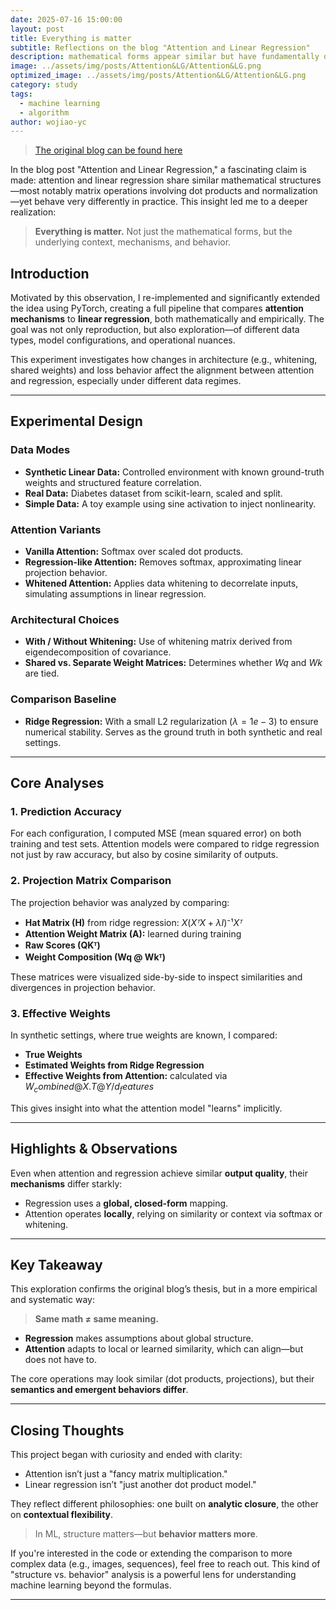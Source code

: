 ```yaml
---
date: 2025-07-16 15:00:00
layout: post
title: Everything is matter
subtitle: Reflections on the blog "Attention and Linear Regression"
description: mathematical forms appear similar but have fundamentally different meanings and essences
image: ../assets/img/posts/Attention&LG/Attention&LG.png
optimized_image: ../assets/img/posts/Attention&LG/Attention&LG.png
category: study
tags:
  - machine learning
  - algorithm
author: wojiao-yc
---
```


>[The original blog can be found here](https://c16mftang.github.io/attention.html)

In the blog post "Attention and Linear Regression," a fascinating claim is made: attention and linear regression share similar mathematical structures—most notably matrix operations involving dot products and normalization—yet behave very differently in practice. This insight led me to a deeper realization:

> **Everything is matter.** Not just the mathematical forms, but the underlying context, mechanisms, and behavior.

## Introduction

Motivated by this observation, I re-implemented and significantly extended the idea using PyTorch, creating a full pipeline that compares **attention mechanisms** to **linear regression**, both mathematically and empirically. The goal was not only reproduction, but also exploration—of different data types, model configurations, and operational nuances.

This experiment investigates how changes in architecture (e.g., whitening, shared weights) and loss behavior affect the alignment between attention and regression, especially under different data regimes.

---

## Experimental Design

### Data Modes

- **Synthetic Linear Data:** Controlled environment with known ground-truth weights and structured feature correlation.
- **Real Data:** Diabetes dataset from scikit-learn, scaled and split.
- **Simple Data:** A toy example using sine activation to inject nonlinearity.

### Attention Variants

- **Vanilla Attention:** Softmax over scaled dot products.
- **Regression-like Attention:** Removes softmax, approximating linear projection behavior.
- **Whitened Attention:** Applies data whitening to decorrelate inputs, simulating assumptions in linear regression.

### Architectural Choices

- **With / Without Whitening:** Use of whitening matrix derived from eigendecomposition of covariance.
- **Shared vs. Separate Weight Matrices:** Determines whether $Wq$ and $Wk$ are tied.

### Comparison Baseline

- **Ridge Regression:** With a small L2 regularization ($λ=1e-3$) to ensure numerical stability. Serves as the ground truth in both synthetic and real settings.

---

## Core Analyses

### 1. **Prediction Accuracy**

For each configuration, I computed MSE (mean squared error) on both training and test sets. Attention models were compared to ridge regression not just by raw accuracy, but also by cosine similarity of outputs.

### 2. **Projection Matrix Comparison**

The projection behavior was analyzed by comparing:

- **Hat Matrix (H)** from ridge regression: $X(XᵀX + λI)⁻¹Xᵀ$
- **Attention Weight Matrix (A):** learned during training
- **Raw Scores (QKᵀ)**
- **Weight Composition (Wq @ Wkᵀ)**

These matrices were visualized side-by-side to inspect similarities and divergences in projection behavior.

### 3. **Effective Weights**

In synthetic settings, where true weights are known, I compared:

- **True Weights**
- **Estimated Weights from Ridge Regression**
- **Effective Weights from Attention:** calculated via $W_combined @ X.T @ Y / d_features$

This gives insight into what the attention model "learns" implicitly.

---

## Highlights & Observations

Even when attention and regression achieve similar **output quality**, their **mechanisms** differ starkly:

- Regression uses a **global, closed-form** mapping.
- Attention operates **locally**, relying on similarity or context via softmax or whitening.

---

## Key Takeaway

This exploration confirms the original blog’s thesis, but in a more empirical and systematic way:

> **Same math ≠ same meaning.**

- **Regression** makes assumptions about global structure.
- **Attention** adapts to local or learned similarity, which can align—but does not have to.

The core operations may look similar (dot products, projections), but their **semantics and emergent behaviors differ**.

---

## Closing Thoughts

This project began with curiosity and ended with clarity:

- Attention isn’t just a "fancy matrix multiplication."
- Linear regression isn’t "just another dot product model."

They reflect different philosophies: one built on **analytic closure**, the other on **contextual flexibility**.

> In ML, structure matters—but **behavior matters more**.

If you're interested in the code or extending the comparison to more complex data (e.g., images, sequences), feel free to reach out. This kind of "structure vs. behavior" analysis is a powerful lens for understanding machine learning beyond the formulas.

---


